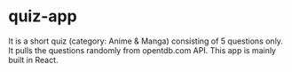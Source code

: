 # quiz-app
It is a short quiz (category: Anime & Manga) consisting of 5 questions only. It pulls the questions randomly from opentdb.com API. This app is mainly built in React.
